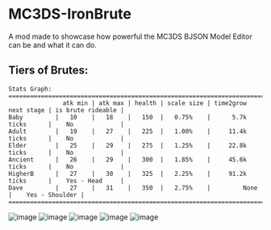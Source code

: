 # MC3DS-IronBrute
A mod made to showcase how powerful the MC3DS BJSON Model Editor can be and what it can do.

## Tiers of Brutes:
```
Stats Graph:
===================================================================================================
               atk min | atk max | health | scale size | time2grow next stage | is brute rideable |
Baby         |   10    |   18    |   150  |   0.75%    |      5.7k ticks      |    No             |
Adult        |   19    |   27    |   225  |   1.00%    |     11.4k ticks      |    No             |
Elder        |   25    |   29    |   275  |   1.25%    |     22.8k ticks      |    No             |
Ancient      |   26    |   29    |   300  |   1.85%    |     45.6k ticks      |    No             |
HigherB      |   27    |   30    |   325  |   2.25%    |     91.2k ticks      |    Yes - Head     |
Dave         |   27    |   31    |   350  |   2.75%    |         None         |    Yes - Shoulder |
===================================================================================================
```

![image](https://github.com/user-attachments/assets/4b3a12fe-c64c-4e86-903d-3f53f3d584af)
![image](https://github.com/user-attachments/assets/129a3f84-3825-402b-8d44-f73facee922e)
![image](https://github.com/user-attachments/assets/1bf83835-2b9a-4a13-9c86-ae68e9f915bf)
![image](https://github.com/user-attachments/assets/cb74c12a-8a1c-4b61-94d7-e1a1c9df34e8)
![image](https://github.com/user-attachments/assets/c4caac97-fef6-48bf-aa80-abc741d76c73)

